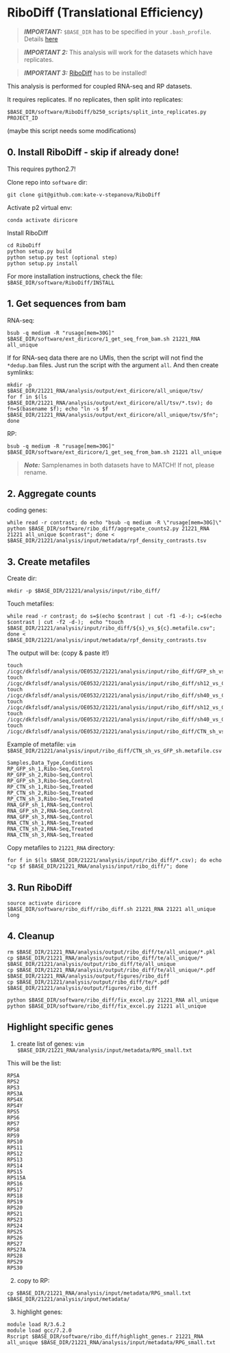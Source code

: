 # RiboDiff (Translational Efficiency)

> **_IMPORTANT:_** `$BASE_DIR` has to be specified in your `.bash_profile`. Details [here](docs/0_before_you_start.md)

> **_IMPORTANT 2:_** This analysis will work for the datasets which have replicates. 

> **_IMPORTANT 3:_** [RiboDiff](https://github.com/kate-v-stepanova/RiboDiff) has to be installed!

This analysis is performed for coupled RNA-seq and RP datasets.

It requires replicates. If no replicates, then split into replicates: 

```
$BASE_DIR/software/RiboDiff/b250_scripts/split_into_replicates.py PROJECT_ID
```

(maybe this script needs some modifications)

## 0. Install RiboDiff - skip if already done!

This requires python2.7!

Clone repo into `software` dir:

```
git clone git@github.com:kate-v-stepanova/RiboDiff
```

Activate p2 virtual env:

```
conda activate diricore
```

Install RiboDiff

```
cd RiboDiff
python setup.py build
python setup.py test (optional step)
python setup.py install
```

For more installation instructions, check the file: `$BASE_DIR/software/RiboDiff/INSTALL`

## 1. Get sequences from bam

RNA-seq:
```
bsub -q medium -R "rusage[mem=30G]" $BASE_DIR/software/ext_diricore/1_get_seq_from_bam.sh 21221_RNA all_unique
```

If for RNA-seq data there are no UMIs, then the script will not find the `*dedup.bam` files. Just run the script with the argument `all`. And then create symlinks:

```
mkdir -p $BASE_DIR/21221_RNA/analysis/output/ext_diricore/all_unique/tsv/
for f in $(ls $BASE_DIR/21221_RNA/analysis/output/ext_diricore/all/tsv/*.tsv); do fn=$(basename $f); echo "ln -s $f $BASE_DIR/21221_RNA/analysis/output/ext_diricore/all_unique/tsv/$fn"; done
```

RP: 

```
bsub -q medium -R "rusage[mem=30G]" $BASE_DIR/software/ext_diricore/1_get_seq_from_bam.sh 21221 all_unique
```

> **_Note:_** Samplenames in both datasets have to MATCH! If not, please rename.


## 2. Aggregate counts 

coding genes: 

```
while read -r contrast; do echo "bsub -q medium -R \"rusage[mem=30G]\" python $BASE_DIR/software/ribo_diff/aggregate_counts2.py 21221_RNA 21221 all_unique $contrast"; done < $BASE_DIR/21221/analysis/input/metadata/rpf_density_contrasts.tsv
```


## 3. Create metafiles

Create dir: 

```
mkdir -p $BASE_DIR/21221/analysis/input/ribo_diff/
```

Touch metafiles:

```
while read -r contrast; do s=$(echo $contrast | cut -f1 -d-); c=$(echo $contrast | cut -f2 -d-);  echo "touch $BASE_DIR/21221/analysis/input/ribo_diff/${s}_vs_${c}.metafile.csv"; done < $BASE_DIR/21221/analysis/input/metadata/rpf_density_contrasts.tsv
```

The output will be: (copy & paste it!)

```
touch /icgc/dkfzlsdf/analysis/OE0532/21221/analysis/input/ribo_diff/GFP_sh_vs_Ctrl_sh.metafile.csv
touch /icgc/dkfzlsdf/analysis/OE0532/21221/analysis/input/ribo_diff/sh12_vs_Ctrl_sh.metafile.csv
touch /icgc/dkfzlsdf/analysis/OE0532/21221/analysis/input/ribo_diff/sh40_vs_Ctrl_sh.metafile.csv
touch /icgc/dkfzlsdf/analysis/OE0532/21221/analysis/input/ribo_diff/sh12_vs_GFP_sh.metafile.csv
touch /icgc/dkfzlsdf/analysis/OE0532/21221/analysis/input/ribo_diff/sh40_vs_GFP_sh.metafile.csv
touch /icgc/dkfzlsdf/analysis/OE0532/21221/analysis/input/ribo_diff/CTN_sh_vs_GFP_sh.metafile.csv
```

Example of metafile: `vim $BASE_DIR/21221/analysis/input/ribo_diff/CTN_sh_vs_GFP_sh.metafile.csv`

```
Samples,Data_Type,Conditions
RP_GFP_sh_1,Ribo-Seq,Control
RP_GFP_sh_2,Ribo-Seq,Control
RP_GFP_sh_3,Ribo-Seq,Control
RP_CTN_sh_1,Ribo-Seq,Treated
RP_CTN_sh_2,Ribo-Seq,Treated
RP_CTN_sh_3,Ribo-Seq,Treated
RNA_GFP_sh_1,RNA-Seq,Control
RNA_GFP_sh_2,RNA-Seq,Control
RNA_GFP_sh_3,RNA-Seq,Control
RNA_CTN_sh_1,RNA-Seq,Treated
RNA_CTN_sh_2,RNA-Seq,Treated
RNA_CTN_sh_3,RNA-Seq,Treated
```

Copy metafiles to `21221_RNA` directory: 

```
for f in $(ls $BASE_DIR/21221/analysis/input/ribo_diff/*.csv); do echo "cp $f $BASE_DIR/21221_RNA/analysis/input/ribo_diff/"; done
```


## 3. Run RiboDiff 

```
source activate diricore
$BASE_DIR/software/ribo_diff/ribo_diff.sh 21221_RNA 21221 all_unique long
```

## 4. Cleanup

```
rm $BASE_DIR/21221_RNA/analysis/output/ribo_diff/te/all_unique/*.pkl
cp $BASE_DIR/21221_RNA/analysis/output/ribo_diff/te/all_unique/* $BASE_DIR/21221/analysis/output/ribo_diff/te/all_unique
cp $BASE_DIR/21221_RNA/analysis/output/ribo_diff/te/all_unique/*.pdf $BASE_DIR/21221_RNA/analysis/output/figures/ribo_diff
cp $BASE_DIR/21221/analysis/output/ribo_diff/te/*.pdf $BASE_DIR/21221/analysis/output/figures/ribo_diff

python $BASE_DIR/software/ribo_diff/fix_excel.py 21221_RNA all_unique
python $BASE_DIR/software/ribo_diff/fix_excel.py 21221 all_unique
```


## Highlight specific genes

1. create list of genes: `vim $BASE_DIR/21221_RNA/analysis/input/metadata/RPG_small.txt`

This will be the list:

```
RPSA
RPS2
RPS3
RPS3A
RPS4X
RPS4Y
RPS5
RPS6
RPS7
RPS8
RPS9
RPS10
RPS11
RPS12
RPS13
RPS14
RPS15
RPS15A
RPS16
RPS17
RPS18
RPS19
RPS20
RPS21
RPS23
RPS24
RPS25
RPS26
RPS27
RPS27A
RPS28
RPS29
RPS30
```

2. copy to RP: 
 
```
cp $BASE_DIR/21221_RNA/analysis/input/metadata/RPG_small.txt $BASE_DIR/21221/analysis/input/metadata/
```

3. highlight genes: 

```
module load R/3.6.2
module load gcc/7.2.0
Rscript $BASE_DIR/software/ribo_diff/highlight_genes.r 21221_RNA all_unique $BASE_DIR/21221_RNA/analysis/input/metadata/RPG_small.txt
```
